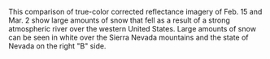 This comparison of true-color corrected reflectance imagery of Feb. 15 and Mar. 2 show large amounts of snow that fell as a result of a strong atmospheric river over the western United States. Large amounts of snow can be seen in white over the Sierra Nevada mountains and the state of Nevada on the right "B" side.